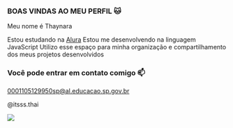 ### BOAS VINDAS AO MEU PERFIL 🐱

Meu nome é Thaynara

Estou estudando na [Alura](https://www.alura.com.br)
Estou me desenvolvendo na linguagem JavaScript
Utilizo esse espaço para minha organização e compartilhamento dos meus projetos desenvolvidos 

### Você pode entrar em contato comigo 📫

0001105129950sp@al.educacao.sp.gov.br

@itsss.thai

![](https://media.tenor.com/c56mUPIqFyUAAAAi/hello-kitty.gif)



